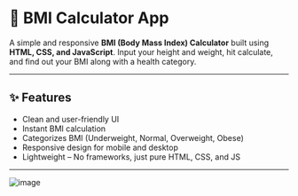 # 🧮 BMI Calculator App

A simple and responsive **BMI (Body Mass Index) Calculator** built using **HTML, CSS, and JavaScript**. Input your height and weight, hit calculate, and find out your BMI along with a health category.

---

## ✨ Features

- Clean and user-friendly UI
- Instant BMI calculation
- Categorizes BMI (Underweight, Normal, Overweight, Obese)
- Responsive design for mobile and desktop
- Lightweight – No frameworks, just pure HTML, CSS, and JS

---

![image](https://github.com/user-attachments/assets/202eb7f0-992a-437a-9db0-d8fd9b065e8d)

